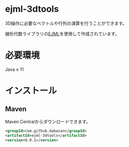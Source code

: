 # ejml-3dtools

3D操作に必要なベクトルや行列の演算を行うことができます。

線形代数ライブラリの[EJML](https://github.com/lessthanoptimal/ejml)を使用して作成されています。

# 必要環境

Java ≥ 11

# インストール

## Maven

Maven Centralからダウンロードできます。

```xml
<groupId>com.github.dabasan</groupId>
<artifactId>ejml-3dtools</artifactId>
<version>0.0.1</version>
```

